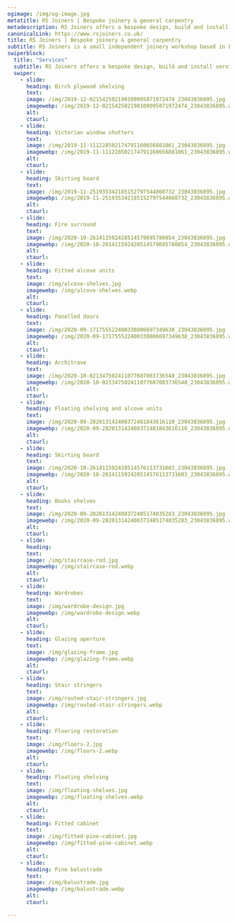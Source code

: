 ```yaml
---
ogimage: /img/og-image.jpg
metatitle: RS Joiners | Bespoke joinery & general carpentry
metadescription: RS Joiners offers a bespoke design, build and install service. Specialising in fitted storage solutions including wardrobes shelving and cupboards.
canonicalLink: https://www.rsjoiners.co.uk/
title: RS Joiners | Bespoke joinery & general carpentry
subtitle: RS Joiners is a small independent joinery workshop based in Frome, Somerset.<br/></br>At RS Joiners our aim is to provide a competitively priced, quality service and maximum customer satisfaction.<br/><br/>Take a look at some our <a href="#services" class="scrollTo link">previous work</a> and please don’t hesitate to <a href="#contact" class="scrollTo link">get in touch</a> if you have any queries. We're happy to offer a free, no obligation quote.
swiperblock:
  title: "Services"
  subtitle: RS Joiners offers a bespoke design, build and install service, specialising in fitted storage solutions, including wardrobes shelving and cupboards. We’d be more than happy to undertake any joinery-related projects, including hanging doors, fencing, skirting and flooring, or restoration works.
  swiper:
    - slide:
      heading: Birch plywood shelving
      text:
      image: /img/2019-12-021542502190109095071972474_23043836895.jpg
      imagewebp: /img/2019-12-021542502190109095071972474_23043836895.webp
      alt:
      ctaurl:
    - slide:
      heading: Victorian window shutters
      text:
      image: /img/2019-11-111228502174791160656881061_23043836895.jpg
      imagewebp: /img/2019-11-111228502174791160656881061_23043836895.webp
      alt:
      ctaurl:
    - slide:
      heading: Skirting board
      text:
      image: /img/2019-11-251935342185152797544860732_23043836895.jpg
      imagewebp: /img/2019-11-251935342185152797544860732_23043836895.webp
      alt:
      ctaurl:
    - slide:
      heading: Fire surround
      text:
      image: /img/2020-10-261411592428514579695780854_23043836895.jpg
      imagewebp: /img/2020-10-261411592428514579695780854_23043836895.webp
      alt:
      ctaurl:
    - slide:
      heading: Fitted alcove units
      text:
      image: /img/alcove-shelves.jpg
      imagewebp: /img/alcove-shelves.webp
      alt:
      ctaurl:
    - slide:
      heading: Panelled doors
      text:
      image: /img/2020-09-171755522400330806697349638_23043836895.jpg
      imagewebp: /img/2020-09-171755522400330806697349638_23043836895.webp
      alt:
      ctaurl:
    - slide:
      heading: Architrave
      text:
      image: /img/2020-10-021347502411077607083736548_23043836895.jpg
      imagewebp: /img/2020-10-021347502411077607083736548_23043836895.webp
      alt:
      ctaurl:
    - slide:
      heading: Floating shelving and alcove units
      text:
      image: /img/2020-09-282013142408372481843616110_23043836895.jpg
      imagewebp: /img/2020-09-282013142408372481843616110_23043836895.webp
      alt:
      ctaurl:
    - slide:
      heading: Skirting board
      text:
      image: /img/2020-10-261411592428514576113731603_23043836895.jpg
      imagewebp: /img/2020-10-261411592428514576113731603_23043836895.webp
      alt:
      ctaurl:
    - slide:
      heading: Books shelves
      text:
      image: /img/2020-09-282013142408372485174035283_23043836895.jpg
      imagewebp: /img/2020-09-282013142408372485174035283_23043836895.webp
      alt:
      ctaurl:
    - slide:
      heading:
      text:
      image: /img/staircase-rod.jpg
      imagewebp: /img/staircase-rod.webp
      alt:
      ctaurl:
    - slide:
      heading: Wardrobes
      text:
      image: /img/wardrobe-design.jpg
      imagewebp: /img/wardrobe-design.webp
      alt:
      ctaurl:
    - slide:
      heading: Glazing aperture
      text:
      image: /img/glazing-frame.jpg
      imagewebp: /img/glazing-frame.webp
      alt:
      ctaurl:
    - slide:
      heading: Stair stringers
      text:
      image: /img/routed-stair-stringers.jpg
      imagewebp: /img/routed-stair-stringers.webp
      alt:
      ctaurl:
    - slide:
      heading: Flooring restoration
      text:
      image: /img/floors-2.jpg
      imagewebp: /img/floors-2.webp
      alt:
      ctaurl:
    - slide:
      heading: Floating shelving
      text:
      image: /img/floating-shelves.jpg
      imagewebp: /img/floating-shelves.webp
      alt:
      ctaurl:
    - slide:
      heading: Fitted cabinet
      text:
      image: /img/fitted-pine-cabinet.jpg
      imagewebp: /img/fitted-pine-cabinet.webp
      alt:
      ctaurl:
    - slide:
      heading: Pine balustrade
      text:
      image: /img/balustrade.jpg
      imagewebp: /img/balustrade.webp
      alt:
      ctaurl:

---
```


